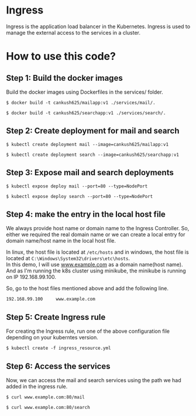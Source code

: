Ingress
=======

Ingress is the application load balancer in the Kubernetes. Ingress is used to manage the external access to the services in a cluster.

How to use this code?
=====================

Step 1: Build the docker images
-------------------------------

Build the docker images using Dockerfiles in the services/ folder.

`$ docker build -t cankush625/mailapp:v1 ./services/mail/.`

`$ docker build -t cankush625/searchapp:v1 ./services/search/.`

Step 2: Create deployment for mail and search
---------------------------------------------

`$ kubectl create deployment mail --image=cankush625/mailapp:v1`

`$ kubectl create deployment search --image=cankush625/searchapp:v1`

Step 3: Expose mail and search deployments
------------------------------------------

`$ kubectl expose deploy mail --port=80 --type=NodePort`

`$ kubectl expose deploy search --port=80 --type=NodePort`

Step 4: make the entry in the local host file
---------------------------------------------

We always provide host name or domain name to the Ingress Controller. So, either we required the real domain name or we can create a local entry for domain name/host name in the local host file.

In linux, the host file is located at `/etc/hosts` and in windows, the host file is located at `C:\Windows\System32\drivers\etc\hosts`.<br>
In this demo, I will use www.example.com as a domain name(host name). And as I'm running the k8s cluster using minikube, the minikube is running on IP 192.168.99.100.

So, go to the host files mentioned above and add the following line.

`192.168.99.100     www.example.com`

Step 5: Create Ingress rule
---------------------------

For creating the Ingress rule, run one of the above configuration file depending on your kuberntes version.

`$ kubectl create -f ingress_resource.yml`

Step 6: Access the services
---------------------------

Now, we can access the mail and search services using the path we had added in the ingress rule.

`$ curl www.example.com:80/mail`

`$ curl www.example.com:80/search`